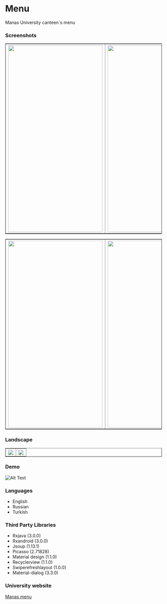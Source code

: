 # Menu
<p>Manas University canteen`s menu<p>

<h3>Screenshots</h3>

<table border=1>
  <tr>
    <th><img src="https://github.com/turararykbaev/Canteen-menu/blob/master/medialForDemo/1.jpg" width="303" height="600"></th>
    <th><img src="https://github.com/turararykbaev/Canteen-menu/blob/master/medialForDemo/2.jpg" width="303" height="600"></th>
    <th><img src="https://github.com/turararykbaev/Canteen-menu/blob/master/medialForDemo/3.jpg" width="303" height="600"></th>
  </tr>
</table>

<table border=1>
  <tr>
    <th><img src="https://github.com/turararykbaev/Canteen-menu/blob/master/medialForDemo/4.jpg" width="303" height="600"></th>
    <th><img src="https://github.com/turararykbaev/Canteen-menu/blob/master/medialForDemo/5.jpg" width="303" height="600"></th>
    <th><img src="https://github.com/turararykbaev/Canteen-menu/blob/master/medialForDemo/8.jpg" width="303" height="600"></th>
  </tr>
</table>
   
<h3>Landscape</h3>

<table border=1>
  <tr>
    <th><img src="https://github.com/turararykbaev/Canteen-menu/blob/master/medialForDemo/6.jpg"></th>
    <th><img src="https://github.com/turararykbaev/Canteen-menu/blob/master/medialForDemo/7.jpg"></th>
  </tr>
</table>

<h3>Demo</h3>

![Alt Text](https://github.com/turararykbaev/Canteen-menu/blob/master/medialForDemo/demo.gif)

<h3>Languages</h3>
<ul>
 <li>English</li>
 <li>Russian</li>
 <li>Turkish</li>
</ul>

<h3>Third Party Libraries</h3>

<ul>
 <li>Rxjava (3.0.0)</li>
 <li>Rxandroid (3.0.0)</li>
 <li>Jsoup (1.13.1)</li>
 <li>Picasso (2.71828)</li>
 <li>Material design (1.1.0)</li>
 <li>Recyclerview (1.1.0)</li>
 <li>Swiperefreshlayout (1.0.0)</li>
 <li>Material-dialog (3.3.0)</li>
</ul>

<h3>University website</h3>
<a href="http://bis.manas.edu.kg/menu/">Manas menu</a>
